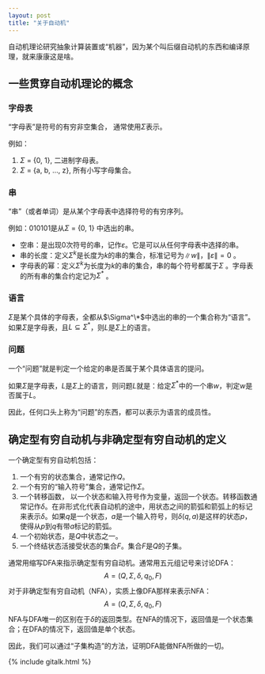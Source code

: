 ```yaml
---
layout: post
title: "关于自动机"
---
```



自动机理论研究抽象计算装置或“机器”，因为某个叫后缀自动机的东西和编译原理，就来康康这是啥。

## 一些贯穿自动机理论的概念

### 字母表

“字母表”是符号的有穷非空集合， 通常使用$\Sigma$表示。

例如：

1. $\Sigma$ = {0, 1}, 二进制字母表。    
2. $\Sigma$ = {a, b, ..., z}, 所有小写字母集合。

### 串

“串”（或者单词）是从某个字母表中选择符号的有穷序列。

例如：010101是从$\Sigma$ = {0, 1} 中选出的串。

- 空串：是出现0次符号的串，记作$\varepsilon$。它是可以从任何字母表中选择的串。
- 串的长度：定义$\Sigma^k$是长度为$k$的串的集合，标准记号为$\|w\|$，$\|\varepsilon\|=0$ 。
- 字母表的幂：定义$\Sigma^k$为长度为$k$的串的集合，串的每个符号都属于$\Sigma$ 。字母表的所有串的集合约定记为$\Sigma^*$ 。

### 语言

$\Sigma$是某个具体的字母表，全都从$\Sigma^\*$中选出的串的一个集合称为“语言”。如果$\Sigma$是字母表，且$L\subseteq\Sigma^*$，则$L$是$\Sigma$上的语言。

### 问题

一个“问题”就是判定一个给定的串是否属于某个具体语言的提问。

如果$\Sigma$是字母表，$L$是$\Sigma$上的语言，则问题$L$就是：给定$\Sigma^*$中的一个串$w$，判定$w$是否属于$L$。

因此，任何口头上称为“问题”的东西，都可以表示为语言的成员性。

## 确定型有穷自动机与非确定型有穷自动机的定义

一个确定型有穷自动机包括：

1. 一个有穷的状态集合，通常记作$Q$。
2. 一个有穷的“输入符号”集合，通常记作$\Sigma$。
3. 一个转移函数， 以一个状态和输入符号作为变量，返回一个状态。转移函数通常记作$\delta$。在非形式化代表自动机的途中，用状态之间的箭弧和箭弧上的标记来表示$\delta$。如果$q$是一个状态，$a$是一个输入符号，则$\delta(q,a)$是这样的状态$p$，使得从$p$到$q$有带$a$标记的箭弧。
4. 一个初始状态，是$Q$中状态之一。
5. 一个终结状态活接受状态的集合$F$。集合$F$是$Q$的子集。

通常用缩写DFA来指示确定型有穷自动机。通常用五元组记号来讨论DFA：
$$
A=(Q,\Sigma,\delta,q_0,F)
$$
对于非确定型有穷自动机（NFA），实质上像DFA那样来表示NFA：
$$
A=(Q,\Sigma,\delta,q_0,F)
$$
NFA与DFA唯一的区别在于$\delta$的返回类型。在NFA的情况下，返回值是一个状态集合；在DFA的情况下，返回值是单个状态。

因此，我们可以通过“子集构造”的方法，证明DFA能做NFA所做的一切。


{% include gitalk.html %} 